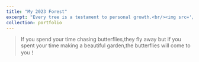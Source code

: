 ```yaml
---
title: "My 2023 Forest"
excerpt: "Every tree is a testament to personal growth.<br/><img src='/images/2023 Forest.jpg'>"
collection: portfolio
---
```


> If you spend your time chasing butterflies,they fly away
> but if you spent your time making a beautiful garden,the butterflies will come to you！
